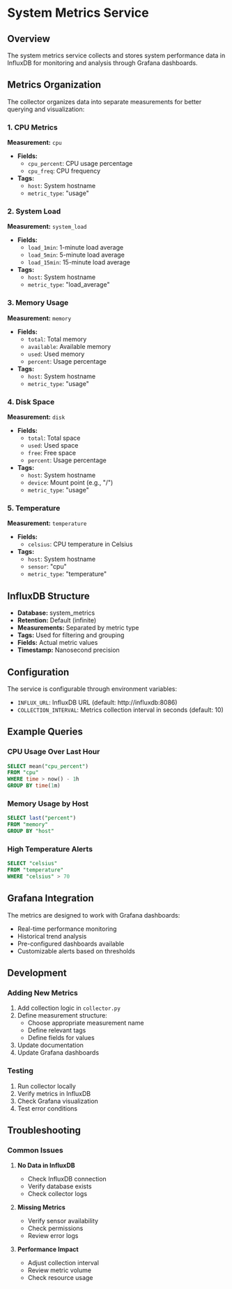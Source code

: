 # System Metrics Service

## Overview
The system metrics service collects and stores system performance data in InfluxDB for monitoring and analysis through Grafana dashboards.

## Metrics Organization

The collector organizes data into separate measurements for better querying and visualization:

### 1. CPU Metrics
**Measurement:** `cpu`
- **Fields:**
  - `cpu_percent`: CPU usage percentage
  - `cpu_freq`: CPU frequency
- **Tags:**
  - `host`: System hostname
  - `metric_type`: "usage"

### 2. System Load
**Measurement:** `system_load`
- **Fields:**
  - `load_1min`: 1-minute load average
  - `load_5min`: 5-minute load average
  - `load_15min`: 15-minute load average
- **Tags:**
  - `host`: System hostname
  - `metric_type`: "load_average"

### 3. Memory Usage
**Measurement:** `memory`
- **Fields:**
  - `total`: Total memory
  - `available`: Available memory
  - `used`: Used memory
  - `percent`: Usage percentage
- **Tags:**
  - `host`: System hostname
  - `metric_type`: "usage"

### 4. Disk Space
**Measurement:** `disk`
- **Fields:**
  - `total`: Total space
  - `used`: Used space
  - `free`: Free space
  - `percent`: Usage percentage
- **Tags:**
  - `host`: System hostname
  - `device`: Mount point (e.g., "/")
  - `metric_type`: "usage"

### 5. Temperature
**Measurement:** `temperature`
- **Fields:**
  - `celsius`: CPU temperature in Celsius
- **Tags:**
  - `host`: System hostname
  - `sensor`: "cpu"
  - `metric_type`: "temperature"

## InfluxDB Structure
- **Database:** system_metrics
- **Retention:** Default (infinite)
- **Measurements:** Separated by metric type
- **Tags:** Used for filtering and grouping
- **Fields:** Actual metric values
- **Timestamp:** Nanosecond precision

## Configuration
The service is configurable through environment variables:
- `INFLUX_URL`: InfluxDB URL (default: http://influxdb:8086)
- `COLLECTION_INTERVAL`: Metrics collection interval in seconds (default: 10)

## Example Queries

### CPU Usage Over Last Hour
```sql
SELECT mean("cpu_percent") 
FROM "cpu" 
WHERE time > now() - 1h 
GROUP BY time(1m)
```

### Memory Usage by Host
```sql
SELECT last("percent") 
FROM "memory" 
GROUP BY "host"
```

### High Temperature Alerts
```sql
SELECT "celsius" 
FROM "temperature" 
WHERE "celsius" > 70
```

## Grafana Integration
The metrics are designed to work with Grafana dashboards:
- Real-time performance monitoring
- Historical trend analysis
- Pre-configured dashboards available
- Customizable alerts based on thresholds

## Development

### Adding New Metrics
1. Add collection logic in `collector.py`
2. Define measurement structure:
   - Choose appropriate measurement name
   - Define relevant tags
   - Define fields for values
3. Update documentation
4. Update Grafana dashboards

### Testing
1. Run collector locally
2. Verify metrics in InfluxDB
3. Check Grafana visualization
4. Test error conditions

## Troubleshooting

### Common Issues
1. **No Data in InfluxDB**
   - Check InfluxDB connection
   - Verify database exists
   - Check collector logs

2. **Missing Metrics**
   - Verify sensor availability
   - Check permissions
   - Review error logs

3. **Performance Impact**
   - Adjust collection interval
   - Review metric volume
   - Check resource usage
